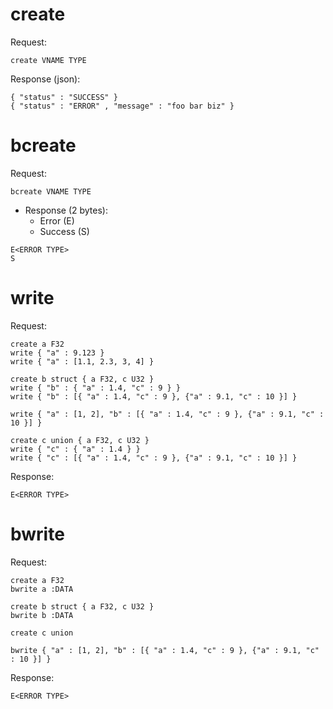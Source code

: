 
# create
Request:
```
create VNAME TYPE
```

Response (json):
```
{ "status" : "SUCCESS" }
{ "status" : "ERROR" , "message" : "foo bar biz" }
```

# bcreate
Request:
```
bcreate VNAME TYPE
```

- Response (2 bytes):
    - Error (E)
    - Success (S)
```
E<ERROR TYPE>
S
```

# write
Request:
```
create a F32
write { "a" : 9.123 }
write { "a" : [1.1, 2.3, 3, 4] }

create b struct { a F32, c U32 }
write { "b" : { "a" : 1.4, "c" : 9 } }
write { "b" : [{ "a" : 1.4, "c" : 9 }, {"a" : 9.1, "c" : 10 }] }

write { "a" : [1, 2], "b" : [{ "a" : 1.4, "c" : 9 }, {"a" : 9.1, "c" : 10 }] }

create c union { a F32, c U32 }
write { "c" : { "a" : 1.4 } }
write { "c" : [{ "a" : 1.4, "c" : 9 }, {"a" : 9.1, "c" : 10 }] }
```

Response:
```
E<ERROR TYPE>
```

# bwrite
Request:
```
create a F32
bwrite a :DATA

create b struct { a F32, c U32 }
bwrite b :DATA

create c union

bwrite { "a" : [1, 2], "b" : [{ "a" : 1.4, "c" : 9 }, {"a" : 9.1, "c" : 10 }] }
```

Response:
```
E<ERROR TYPE>
```
